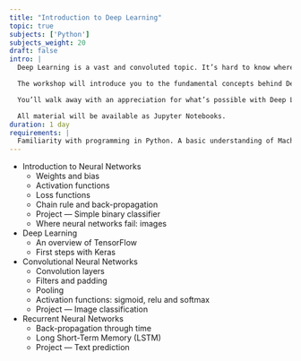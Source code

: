 ```yaml
---
title: "Introduction to Deep Learning"
topic: true
subjects: ['Python']
subjects_weight: 20
draft: false
intro: |
  Deep Learning is a vast and convoluted topic. It’s hard to know where to start. This workshop will help you take your first steps with Deep Learning.

  The workshop will introduce you to the fundamental concepts behind Deep Learning and show you how to get started building models using Python and Keras. You'll learn some of the underlying maths (a PhD in Mathematics will not be required!) and work through several examples.

  You’ll walk away with an appreciation for what’s possible with Deep Learning and sufficient hands-on experience to start building your own models.

  All material will be available as Jupyter Notebooks.
duration: 1 day
requirements: |
  Familiarity with programming in Python. A basic understanding of Machine Learning concepts will be helpful but certainly not essential.
---
```


- Introduction to Neural Networks
	- Weights and bias
	- Activation functions
	- Loss functions
	- Chain rule and back-propagation
	- Project — Simple binary classifier
	- Where neural networks fail: images
- Deep Learning
	- An overview of TensorFlow
	- First steps with Keras
- Convolutional Neural Networks
	- Convolution layers
	- Filters and padding
	- Pooling
	- Activation functions: sigmoid, relu and softmax
	- Project — Image classification
- Recurrent Neural Networks
	- Back-propagation through time
	- Long Short-Term Memory (LSTM)
	- Project — Text prediction
